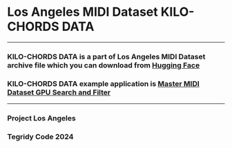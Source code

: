 # Los Angeles MIDI Dataset KILO-CHORDS DATA

***

### KILO-CHORDS DATA is a part of Los Angeles MIDI Dataset archive file which you can download from [Hugging Face](https://huggingface.co/datasets/projectlosangeles/Los-Angeles-MIDI-Dataset/blob/main/Los-Angeles-MIDI-Dataset-Ver-4-0-CC-BY-NC-SA.zip)

### KILO-CHORDS DATA example application is [Master MIDI Dataset GPU Search and Filter](https://colab.research.google.com/github/asigalov61/Los-Angeles-MIDI-Dataset/blob/main/Extras/Master_MIDI_Dataset_GPU_Search_and_Filter.ipynb)

***

### Project Los Angeles
### Tegridy Code 2024
